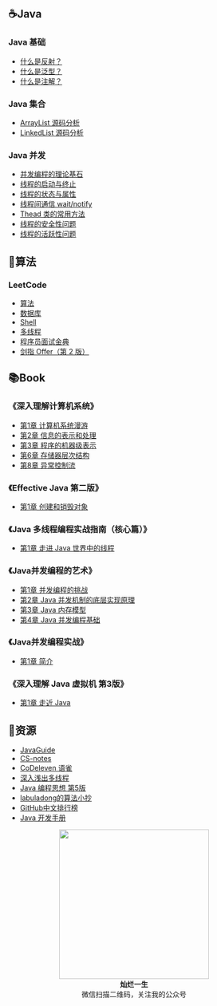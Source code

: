 ## ☕Java

### Java 基础

- [什么是反射？](/docs/Java/basic/什么是反射？.md)
- [什么是泛型？](/docs/Java/basic/什么是泛型？.md)
- [什么是注解？](/docs/Java/basic/什么是注解？.md)

### Java 集合

- [ArrayList 源码分析](/docs/Java/collection/ArrayList%20源码分析.md)
- [LinkedList 源码分析](/docs/Java/collection/LinkedList%20源码分析.md)

### Java 并发

- [并发编程的理论基石](/docs/Java/multithread/并发编程的理论基石.md)
- [线程的启动与终止](/docs/Java/multithread/线程的启动与终止.md)
- [线程的状态与属性](/docs/Java/multithread/线程的状态与属性.md)
- [线程间通信 wait/notify](/docs/Java/multithread/线程间通信%20wait%20notify.md)
- [Thead 类的常用方法](/docs/Java/multithread/Thead%20类的常用方法.md)
- [线程的安全性问题](/docs/Java/multithread/线程的安全性问题.md)
- [线程的活跃性问题](/docs/Java/multithread/线程的活跃性问题.md)

## 📝算法

### LeetCode

- [算法](/docs/Algorithm&DataStructure/LeetCode?id=算法)
- [数据库](/docs/Algorithm&DataStructure/LeetCode?id=数据库)
- [Shell](/docs/Algorithm&DataStructure/LeetCode?id=Shell)
- [多线程](/docs/Algorithm&DataStructure/LeetCode?id=多线程)
- [程序员面试金典](/docs/Algorithm&DataStructure/LeetCode?id=程序员面试金典)
- [剑指 Offer（第 2 版）](/docs/Algorithm&DataStructure/LeetCode?id=剑指-offer第-2-版)

## 📚Book

### 《深入理解计算机系统》

- [第1章 计算机系统漫游](/docs/book/深入理解计算机系统/第1章%20计算机系统漫游.md)
- [第2章 信息的表示和处理](/docs/book/深入理解计算机系统/第2章%20信息的表示和处理.md)
- [第3章 程序的机器级表示](/docs/book/深入理解计算机系统/第3章%20程序的机器级表示.md)
- [第6章 存储器层次结构](/docs/book/深入理解计算机系统/第6章%20存储器层次结构.md)
- [第8章 异常控制流](/docs/book/深入理解计算机系统/第8章%20异常控制流.md)

### 《Effective Java 第二版》

- [第1章 创建和销毁对象](/docs/book/Effective%20Java%20第二版/第1章%20创建和销毁对象.md)

### 《Java 多线程编程实战指南（核心篇）》

- [第1章 走进 Java 世界中的线程](/docs/book/Java%20多线程编程实战指南（核心篇）/第1章%20走进%20Java%20世界中的线程.md)

### 《Java并发编程的艺术》

- [第1章 并发编程的挑战](/docs/book/Java并发编程的艺术/第1章%20并发编程的挑战.md)
- [第2章 Java 并发机制的底层实现原理](/docs/book/Java并发编程的艺术/第2章%20Java%20并发机制的底层实现原理.md)
- [第3章 Java 内存模型](/docs/book/Java并发编程的艺术/第3章%20Java%20内存模型.md)
- [第4章 Java 并发编程基础](/docs/book/Java并发编程的艺术/第4章%20Java%20并发编程基础.md)

### 《Java并发编程实战》

- [第1章 简介](/docs/book/Java并发编程实战/第1章%20简介.md)

### 《深入理解 Java 虚拟机 第3版》

- [第1章  走近 Java](/docs/book/深入理解%20Java%20虚拟机第3版/第1章%20%20走近%20Java.md)

## 🍯资源

- [JavaGuide](https://snailclimb.gitee.io/javaguide/#/)
- [CS-notes](https://cyc2018.github.io/CS-Notes/#/)
- [CoDeleven 语雀](https://www.yuque.com/codeleven)
- [深入浅出多线程](http://concurrent.redspider.group/RedSpider.html)
- [Java 编程思想 第5版](https://lingcoder.github.io/OnJava8/#/)
- [labuladong的算法小抄](https://labuladong.gitbook.io/algo/)
- [GitHub中文排行榜](https://github.com/kon9chunkit/GitHub-Chinese-Top-Charts)
- [Java 开发手册](https://github.com/alibaba/p3c)

<div align = "center">  
    <img width="300px" src="https://img-blog.csdnimg.cn/20191021125444178.jpg" />
    <div><strong>灿烂一生</strong></div>
    <div>微信扫描二维码，关注我的公众号</div>
</div>